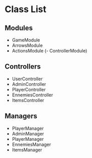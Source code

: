 # Class List

## Modules

- GameModule
- ArrowsModule
- ActionsModule
(- ControllerModule)

## Controllers

- UserController
- AdminController
- PlayerController
- EnnemiesController
- ItemsController

## Managers

- PlayerManager
- AdminManager
- PlayerManager
- EnnemiesManager
- ItemsManager
